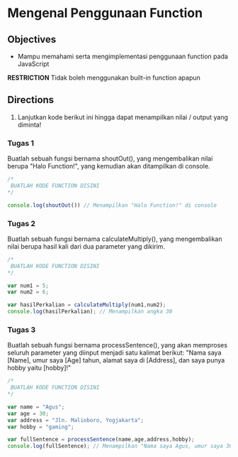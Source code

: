# Mengenal Penggunaan Function

## Objectives

- Mampu memahami serta mengimplementasi penggunaan function pada JavaScript

**RESTRICTION**
Tidak boleh menggunakan built-in function apapun

## Directions

1. Lanjutkan kode berikut ini hingga dapat menampilkan nilai / output yang diminta!

### Tugas 1

Buatlah sebuah fungsi bernama shoutOut(), yang mengembalikan nilai berupa "Halo Function!", yang kemudian
akan ditampilkan di console.

```JavaScript
/*
 BUATLAH KODE FUNCTION DISINI
*/

console.log(shoutOut()) // Menampilkan "Halo Function!" di console
```

### Tugas 2

Buatlah sebuah fungsi bernama calculateMultiply(), yang mengembalikan nilai berupa hasil kali dari dua parameter yang dikirim.

```JavaScript
/*
 BUATLAH KODE FUNCTION DISINI
*/

var num1 = 5;
var num2 = 6;

var hasilPerkalian = calculateMultiply(num1,num2);
console.log(hasilPerkalian); // Menampilkan angka 30
```

### Tugas 3

Buatlah sebuah fungsi bernama processSentence(), yang akan memproses seluruh parameter yang diinput menjadi satu kalimat berikut: "Nama saya [Name], umur saya [Age] tahun, alamat saya di [Address], dan saya punya hobby yaitu [hobby]!"

```JavaScript
/*
 BUATLAH KODE FUNCTION DISINI
*/

var name = "Agus";
var age = 30;
var address = "Jln. Malioboro, Yogjakarta";
var hobby = "gaming";

var fullSentence = processSentence(name,age,address,hobby);
console.log(fullSentence); // Menampilkan "Nama saya Agus, umur saya 30 tahun, alamat saya di Jln. Malioboro, Yogjakarta, dan saya punya hobby yaitu gaming!"
```

